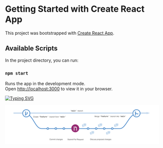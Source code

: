 # Getting Started with Create React App

This project was bootstrapped with [Create React App](https://github.com/facebook/create-react-app).

## Available Scripts

In the project directory, you can run:

### `npm start`

Runs the app in the development mode.\
Open [http://localhost:3000](http://localhost:3000) to view it in your browser.

[![Typing SVG](https://readme-typing-svg.demolab.com?font=Fira+Code&weight=700&size=40&duration=2500&pause=1000&width=435&height=76&lines=Quiz)](https://git.io/typing-svg)

![](https://github.com/Opzalas/CMPG-323-Overview---33448809/blob/main/branching.png)
